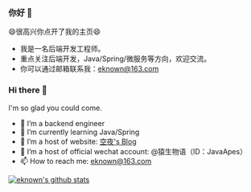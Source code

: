 <!--
**eknown/eknown** is a ✨ _special_ ✨ repository because its `README.md` (this file) appears on your GitHub profile.

Here are some ideas to get you started:

- 🔭 I’m currently working on ...
- 🌱 I’m currently learning ...
- 👯 I’m looking to collaborate on ...
- 🤔 I’m looking for help with ...
- 💬 Ask me about ...
- 📫 How to reach me: ...
- 😄 Pronouns: ...
- ⚡ Fun fact: ...
-->

### 你好 👋

😄很高兴你点开了我的主页😄

- 我是一名后端开发工程师。
- 重点关注后端开发，Java/Spring/微服务等方向，欢迎交流。
- 你可以通过邮箱联系我：eknown@163.com

### Hi there 👋

I'm so glad you could come.

- 🔭 I’m a backend engineer
- 🌱 I’m currently learning Java/Spring
- 👯 I’m a host of website: [空夜's Blog](http://www.eknown.cn/)
- 👯 I’m a host of official wechat account: @猿生物语（ID：JavaApes）
- 📫 How to reach me: eknown@163.com

[![eknown's github stats](https://github-readme-stats.vercel.app/api?username=laolunsi)](https://github.com/laolunsi)

